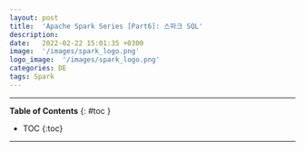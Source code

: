 ```yaml
---
layout: post
title:  'Apache Spark Series [Part6]: 스파크 SQL'
description: 
date:   2022-02-22 15:01:35 +0300
image:  '/images/spark_logo.png'
logo_image:  '/images/spark_logo.png'
categories: DE
tags: Spark
---
```

---
**Table of Contents**
{: #toc }
*  TOC
{:toc}

---

